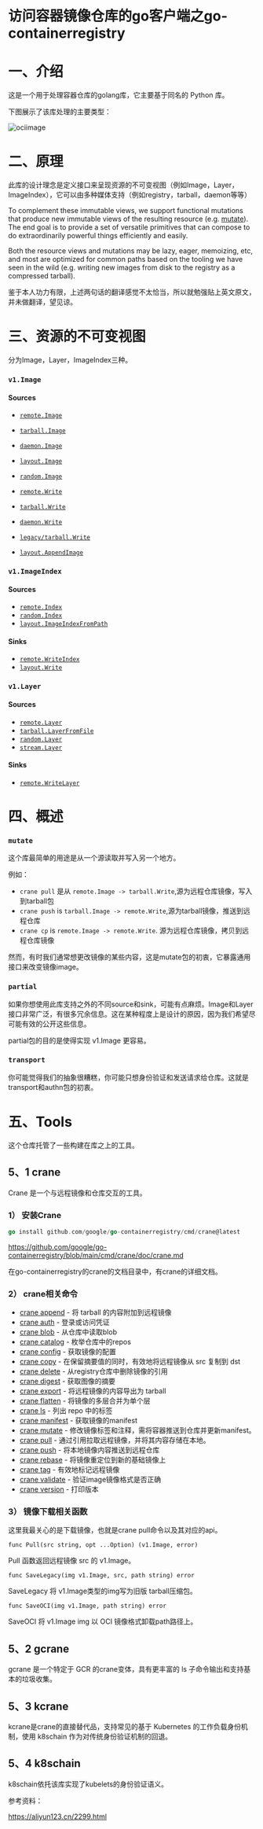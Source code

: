 # 访问容器镜像仓库的go客户端之go-containerregistry

# 一、介绍

这是一个用于处理容器仓库的golang库，它主要基于同名的 Python 库。

下图展示了该库处理的主要类型：

![ociimage](picture/ociimage.jpeg)



# 二、原理

此库的设计理念是定义接口来呈现资源的不可变视图（例如Image，Layer，ImageIndex），它可以由多种媒体支持（例如registry，tarball，daemon等等）

To complement these immutable views, we support functional mutations that produce new immutable views of the resulting resource (e.g. [mutate](https://github.com/google/go-containerregistry/blob/main/pkg/v1/mutate/README.md)). The end goal is to provide a set of versatile primitives that can compose to do extraordinarily powerful things efficiently and easily.

Both the resource views and mutations may be lazy, eager, memoizing, etc, and most are optimized for common paths based on the tooling we have seen in the wild (e.g. writing new images from disk to the registry as a compressed tarball).

鉴于本人功力有限，上述两句话的翻译感觉不太恰当，所以就勉强贴上英文原文，并未做翻译，望见谅。



# 三、资源的不可变视图

分为Image，Layer，ImageIndex三种。



### `v1.Image`

#### Sources

- [`remote.Image`](https://godoc.org/github.com/google/go-containerregistry/pkg/v1/remote#Image)
- [`tarball.Image`](https://godoc.org/github.com/google/go-containerregistry/pkg/v1/tarball#Image)
- [`daemon.Image`](https://godoc.org/github.com/google/go-containerregistry/pkg/v1/daemon#Image)
- [`layout.Image`](https://godoc.org/github.com/google/go-containerregistry/pkg/v1/layout#Path.Image)
- [`random.Image`](https://godoc.org/github.com/google/go-containerregistry/pkg/v1/random#Image)

- [`remote.Write`](https://godoc.org/github.com/google/go-containerregistry/pkg/v1/remote#Write)
- [`tarball.Write`](https://godoc.org/github.com/google/go-containerregistry/pkg/v1/tarball#Write)
- [`daemon.Write`](https://godoc.org/github.com/google/go-containerregistry/pkg/v1/daemon#Write)
- [`legacy/tarball.Write`](https://godoc.org/github.com/google/go-containerregistry/pkg/legacy/tarball#Write)
- [`layout.AppendImage`](https://godoc.org/github.com/google/go-containerregistry/pkg/v1/layout#Path.AppendImage)

### `v1.ImageIndex`

#### Sources

- [`remote.Index`](https://godoc.org/github.com/google/go-containerregistry/pkg/v1/remote#Index)
- [`random.Index`](https://godoc.org/github.com/google/go-containerregistry/pkg/v1/random#Index)
- [`layout.ImageIndexFromPath`](https://godoc.org/github.com/google/go-containerregistry/pkg/v1/layout#ImageIndexFromPath)

#### Sinks

- [`remote.WriteIndex`](https://godoc.org/github.com/google/go-containerregistry/pkg/v1/remote#WriteIndex)
- [`layout.Write`](https://godoc.org/github.com/google/go-containerregistry/pkg/v1/layout#Write)



### `v1.Layer`

#### Sources

- [`remote.Layer`](https://godoc.org/github.com/google/go-containerregistry/pkg/v1/remote#Layer)
- [`tarball.LayerFromFile`](https://godoc.org/github.com/google/go-containerregistry/pkg/v1/tarball#LayerFromFile)
- [`random.Layer`](https://godoc.org/github.com/google/go-containerregistry/pkg/v1/random#Layer)
- [`stream.Layer`](https://godoc.org/github.com/google/go-containerregistry/pkg/v1/stream#Layer)

#### Sinks

- [`remote.WriteLayer`](https://godoc.org/github.com/google/go-containerregistry/pkg/v1/remote#WriteLayer)



# 四、概述

### `mutate`

这个库最简单的用途是从一个源读取并写入另一个地方。

例如：

- `crane pull` 是从 `remote.Image -> tarball.Write`,源为远程仓库镜像，写入到tarball包
- `crane push` is `tarball.Image -> remote.Write`,源为tarball镜像，推送到远程仓库
- `crane cp` is `remote.Image -> remote.Write`. 源为远程仓库镜像，拷贝到远程仓库镜像

然而，有时我们通常想更改镜像的某些内容，这是mutate包的初衷，它暴露通用接口来改变镜像image。

### `partial`

如果你想使用此库支持之外的不同source和sink，可能有点麻烦。Image和Layer接口非常广泛，有很多冗余信息。这在某种程度上是设计的原因，因为我们希望尽可能有效的公开这些信息。

partial包的目的是使得实现 v1.Image 更容易。



### `transport`

你可能觉得我们的抽象很糟糕，你可能只想身份验证和发送请求给仓库。这就是transport和authn包的初衷。



# 五、Tools

这个仓库托管了一些构建在库之上的工具。

## 5、1 crane

Crane 是一个与远程镜像和仓库交互的工具。

### 1） 安装Crane

```go
go install github.com/google/go-containerregistry/cmd/crane@latest
```

https://github.com/google/go-containerregistry/blob/main/cmd/crane/doc/crane.md

在go-containerregistry的crane的文档目录中，有crane的详细文档。



### 2） crane相关命令

- [crane append](https://github.com/google/go-containerregistry/blob/main/cmd/crane/doc/crane_append.md) - 将 tarball 的内容附加到远程镜像
- [crane auth](https://github.com/google/go-containerregistry/blob/main/cmd/crane/doc/crane_auth.md) - 登录或访问凭证
- [crane blob](https://github.com/google/go-containerregistry/blob/main/cmd/crane/doc/crane_blob.md) - 从仓库中读取blob
- [crane catalog](https://github.com/google/go-containerregistry/blob/main/cmd/crane/doc/crane_catalog.md) - 枚举仓库中的repos
- [crane config](https://github.com/google/go-containerregistry/blob/main/cmd/crane/doc/crane_config.md) - 获取镜像的配置
- [crane copy](https://github.com/google/go-containerregistry/blob/main/cmd/crane/doc/crane_copy.md) - 在保留摘要值的同时，有效地将远程镜像从 src 复制到 dst
- [crane delete](https://github.com/google/go-containerregistry/blob/main/cmd/crane/doc/crane_delete.md) - 从registry仓库中删除镜像的引用
- [crane digest](https://github.com/google/go-containerregistry/blob/main/cmd/crane/doc/crane_digest.md) - 获取图像的摘要
- [crane export](https://github.com/google/go-containerregistry/blob/main/cmd/crane/doc/crane_export.md) - 将远程镜像的内容导出为 tarball
- [crane flatten](https://github.com/google/go-containerregistry/blob/main/cmd/crane/doc/crane_flatten.md) - 将镜像的多层合并为单个层
- [crane ls](https://github.com/google/go-containerregistry/blob/main/cmd/crane/doc/crane_ls.md) - 列出 repo 中的标签
- [crane manifest](https://github.com/google/go-containerregistry/blob/main/cmd/crane/doc/crane_manifest.md) - 获取镜像的manifest
- [crane mutate](https://github.com/google/go-containerregistry/blob/main/cmd/crane/doc/crane_mutate.md) - 修改镜像标签和注释，需将容器推送到仓库并更新manifest。
- [crane pull](https://github.com/google/go-containerregistry/blob/main/cmd/crane/doc/crane_pull.md) - 通过引用拉取远程镜像，并将其内容存储在本地。
- [crane push](https://github.com/google/go-containerregistry/blob/main/cmd/crane/doc/crane_push.md) - 将本地镜像内容推送到远程仓库
- [crane rebase](https://github.com/google/go-containerregistry/blob/main/cmd/crane/doc/crane_rebase.md) - 将镜像重定位到新的基础镜像上
- [crane tag](https://github.com/google/go-containerregistry/blob/main/cmd/crane/doc/crane_tag.md) - 有效地标记远程镜像
- [crane validate](https://github.com/google/go-containerregistry/blob/main/cmd/crane/doc/crane_validate.md) - 验证image镜像格式是否正确
- [crane version](https://github.com/google/go-containerregistry/blob/main/cmd/crane/doc/crane_version.md) - 打印版本

### 3） 镜像下载相关函数

这里我最关心的是下载镜像，也就是crane pull命令以及其对应的api。

```
func Pull(src string, opt ...Option) (v1.Image, error)
```

Pull 函数返回远程镜像 src 的 v1.Image。



```
func SaveLegacy(img v1.Image, src, path string) error
```

SaveLegacy 将 v1.Image类型的img写为旧版 tarball压缩包。



```
func SaveOCI(img v1.Image, path string) error
```

SaveOCI 将 v1.Image img 以 OCI 镜像格式卸载path路径上。

## 5、2 gcrane

gcrane 是一个特定于 GCR 的crane变体，具有更丰富的 ls 子命令输出和支持基本的垃圾收集。



## 5、3 kcrane

kcrane是crane的直接替代品，支持常见的基于 Kubernetes 的工作负载身份机制，使用 k8schain 作为对传统身份验证机制的回退。



## 5、4 k8schain

k8schain依托该库实现了kubelets的身份验证语义。



参考资料：

https://aliyun123.cn/2299.html